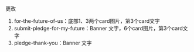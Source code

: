 更改
1. for-the-future-of-us：底部1、3两个card图片，第3个card文字
2. submit-pledge-for-my-future：Banner 文字，6个card图片，第3个card文字
3. pledge-thank-you：Banner 文字